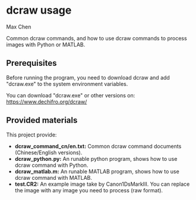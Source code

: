 # dcraw usage

Max Chen

Common dcraw commands, and how to use dcraw commands to process images with Python or MATLAB.


## Prerequisites

Before running the program, you need to download dcraw and add "dcraw.exe" to the system environment variables.

You can download "dcraw.exe" or other versions on: https://www.dechifro.org/dcraw/

## Provided materials

This project provide:

- **dcraw_command_cn/en.txt:** Common dcraw command documents (Chinese/English versions).
- **dcraw_python.py:** An runable python program, shows how to use dcraw command with Python.
- **dcraw_matlab.m:** An runable MATLAB program, shows how to use dcraw command with MATLAB.
- **test.CR2:** An example image take by Canon1DsMarkIII. You can replace the image with any image you need to process (raw format).


